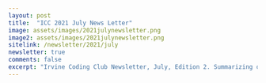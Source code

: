 ```yaml
---
layout: post
title:  "ICC 2021 July News Letter"
image: assets/images/2021julynewsletter.png
image2: assets/images/2021julynewsletter.png
sitelink: /newsletter/2021/july
newsletter: true
comments: false
excerpt: "Irvine Coding Club Newsletter, July, Edition 2. Summarizing our summer activities"
---
```

 
